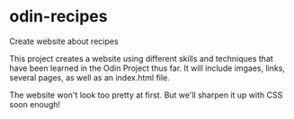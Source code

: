 # odin-recipes

Create website about recipes

This project creates a website using different skills and techniques
that have been learned in the Odin Project thus far. It will include
imgaes, links, several pages, as well as an index.html file.

The website won't look too pretty at first. But we'll sharpen it up with
CSS soon enough!